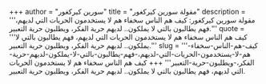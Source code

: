 +++
author = "سورين كيركغور"
title = "مقولة سورين كيركغور"
description = '''مقولة سورين كيركغور: كيف هم الناس سخفاء هم لا يستخدمون الحريات التي لديهم، فهم يطالبون بالتي لا يملكون.. لديهم حرية الفكر، ويطلبون حرية التعبير.'''
quote = '''كيف هم الناس سخفاء هم لا يستخدمون الحريات التي لديهم، فهم يطالبون بالتي لا يملكون.. لديهم حرية الفكر، ويطلبون حرية التعبير.'''
slug = '''كيف-هم-الناس-سخفاء-هم-لا-يستخدمون-الحريات-التي-لديهم،-فهم-يطالبون-بالتي-لا-يملكون-لديهم-حرية-الفكر،-ويطلبون-حرية-التعبير'''
+++
كيف هم الناس سخفاء هم لا يستخدمون الحريات التي لديهم، فهم يطالبون بالتي لا يملكون.. لديهم حرية الفكر، ويطلبون حرية التعبير.
